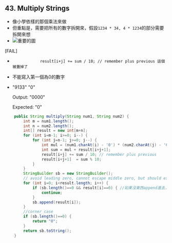 ## 43. Multiply Strings

* 像小學依樣的那個乘法來做
* 但重點是，需要把所有的數字拆開來，假設`1234 * 34, 4 * 1234`的部分需要拆開來想
* ![重要的圖](https://drscdn.500px.org/photo/130178585/m%3D2048/300d71f784f679d5e70fadda8ad7d68f)

[FAIL]

*                 result[i+j] += sum / 10; // remember plus previous 這個被蓋掉了

* 不能寫入第一個為0的數字

* "9133" "0"

  Output: "0000"

  Expected: "0"

```java
    public String multiply(String num1, String num2) {
        int m = num1.length();
        int n = num2.length();
        int[] result = new int[m+n];
        for (int i=m-1; i>=0; i--) {
            for (int j=n-1; j>=0; j--) {
                int mul = (num1.charAt(i) - '0') * (num2.charAt(j) - '0');
                int sum = mul + result[i+j+1];
                result[i+j] += sum / 10; // remember plus previous
                result[i+j+1]  = sum % 10;
            }
        }
        StringBuilder sb = new StringBuilder();
        // avoid leading zero, cannot escape middle zero, but should escape all zero
        for (int i=0; i<result.length; i++) {
            if (sb.length()==0 && result[i]==0) { //如果沒東西append進去，看到0都不要寫，很簡潔的寫法做了很多事情
                continue;
            }
            sb.append(result[i]);
        }
        //corner case
        if (sb.length()==0) {
            return "0";
        }
        return sb.toString();
    }
```

